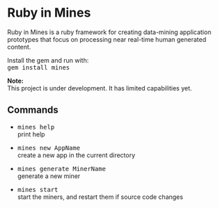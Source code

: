# Ruby in Mines

Ruby in Mines is a ruby framework for creating data-mining application prototypes that focus on processing near real-time human generated content. 

Install the gem and run with:  
<tt>gem install mines </tt>
  
**Note:**  
This project is under development. It has limited capabilities yet.

## Commands

* <tt>mines help </tt>  
      print help

* <tt>mines new AppName </tt>  
      create a new app in the current directory

* <tt>mines generate MinerName </tt>   
      generate a new miner

* <tt>mines start </tt>  
      start the miners, and restart them if source code changes 


